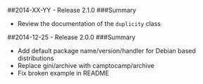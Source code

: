 ##2014-XX-YY - Release 2.1.0
###Summary

* Review the documentation of the `duplicity` class

##2014-12-25 - Release 2.0.0
###Summary

* Add default package name/version/handler for Debian based distributions
* Replace gini/archive with camptocamp/archive
* Fix broken example in README
